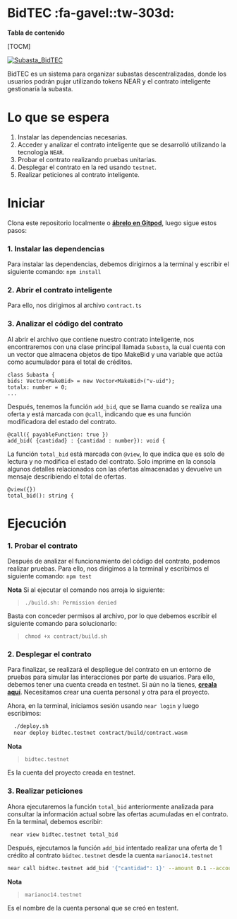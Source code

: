 # BidTEC :fa-gavel::tw-303d: 

**Tabla de contenido**

[TOCM]

[![Subasta_BidTEC](https://dircomfidencial.com/wp-content/uploads/2021/04/Sin-titulo.png "Subasta_BidTEC")](https://dircomfidencial.com/wp-content/uploads/2021/04/Sin-titulo.png "Subasta_BidTEC")

BidTEC es un sistema para organizar subastas descentralizadas, donde los usuarios podrán pujar utilizando tokens NEAR y el contrato inteligente gestionaría la subasta. 

# Lo que se espera 

1. Instalar las dependencias necesarias.
2. Acceder y analizar el contrato inteligente que se desarrolló utilizando la tecnología `NEAR`.
3. Probar el contrato realizando pruebas unitarias.
4. Desplegar el contrato en la red usando `testnet`.
5. Realizar peticiones al contrato inteligente.


# Iniciar

Clona este repositorio localmente o [**ábrelo en Gitpod**](https://gitpod.io/#/github.com/near-examples/guest_book-js), luego sigue estos pasos:

### 1. Instalar las dependencias
Para instalar las dependencias, debemos dirigirnos a la terminal y escribir el siguiente comando:  `npm install`

### 2. Abrir el contrato inteligente
Para ello, nos dirigimos al archivo `contract.ts`

### 3. Analizar el código del contrato
Al abrir el archivo que contiene nuestro contrato inteligente, nos encontraremos con una clase principal llamada `Subasta`, la cual cuenta con un vector que almacena objetos de tipo MakeBid y una variable que actúa como acumulador para el total de créditos.

    class Subasta {
    bids: Vector<MakeBid> = new Vector<MakeBid>("v-uid");
    totalx: number = 0;
	...

Después, tenemos la función `add_bid`, que se llama cuando se realiza una oferta y está marcada con `@call`, indicando que es una función modificadora del estado del contrato.

    @call({ payableFunction: true })
    add_bid( {cantidad} : {cantidad : number}): void {

La función `total_bid` está marcada con `@view`, lo que indica que es solo de lectura y no modifica el estado del contrato. Solo imprime en la consola algunos detalles relacionados con las ofertas almacenadas y devuelve un mensaje describiendo el total de ofertas.

    @view({})
    total_bid(): string {
    
    
# Ejecución
### 1. Probar el contrato
Después de analizar el funcionamiento del código del contrato, podemos realizar pruebas. Para ello, nos dirigimos a la terminal y escribimos el siguiente comando: `npm test`

**Nota**
Si al ejecutar el comando nos arroja lo siguiente:
>`./build.sh: Permission denied`

Basta con conceder permisos al archivo, por lo que debemos escribir el siguiente comando para solucionarlo:
                    
>`chmod +x contract/build.sh`

### 2. Desplegar el contrato
Para finalizar, se realizará el despliegue del contrato en un entorno de pruebas para simular las interacciones por parte de usuarios. Para ello, debemos tener una cuenta creada en testnet. Si aún no la tienes, [**creala aquí**](https://testnet.mynearwallet.com/). Necesitamos crear una cuenta personal y otra para el proyecto.

Ahora, en la terminal, iniciamos sesión usando `near login` y luego escribimos:
```bash
  ./deploy.sh
  near deploy bidtec.testnet contract/build/contract.wasm
```
**Nota**
>`bidtec.testnet`

Es la cuenta del proyecto creada en testnet.

### 3. Realizar peticiones 
Ahora ejecutaremos la función `total_bid` anteriormente analizada para consultar la información actual sobre las ofertas acumuladas en el contrato. En la terminal, debemos escribir:
```bash
 near view bidtec.testnet total_bid
```
Después, ejecutamos la función `add_bid` intentado realizar una oferta de 1 crédito al contrato  `bidtec.testnet` desde la cuenta  `marianoc14.testnet`
```bash
near call bidtec.testnet add_bid '{"cantidad": 1}' --amount 0.1 --accountId marianoc14.testnet
```

**Nota**
>`marianoc14.testnet`

Es el nombre de la cuenta personal que se creó en testent.
